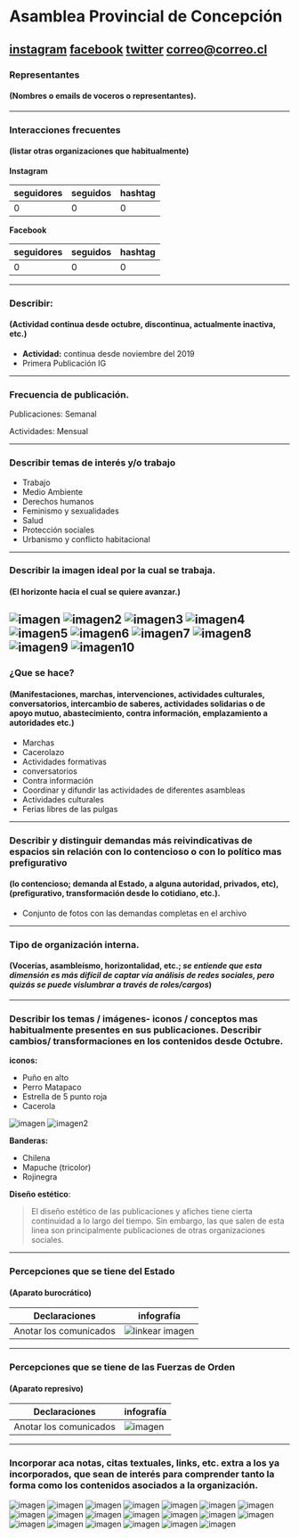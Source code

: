 # Asamblea Provincial de Concepción

[instagram](https://www.instagram.com/asambleaprovincial/)
[facebook]()
[twitter]()
<correo@correo.cl>
---

### Representantes
#### (Nombres o emails de voceros o representantes).

---
### Interacciones frecuentes
#### (listar otras organizaciones que habitualmente)

**Instagram**

| seguidores | seguidos | hashtag |
|---|---|---|
|0|0|0|

**Facebook**

| seguidores | seguidos | hashtag |
|---|---|---|
|0|0|0|

---
### Describir:
#### (Actividad continua desde octubre, discontinua, actualmente inactiva, etc.)

* **Actividad:** continua desde noviembre del 2019
* Primera Publicación IG

---
### Frecuencia de publicación.

Publicaciones: Semanal

Actividades: Mensual

---
### Describir temas de interés y/o trabajo

* Trabajo
* Medio Ambiente
* Derechos humanos
* Feminismo y sexualidades
* Salud
* Protección sociales
* Urbanismo y conflicto habitacional

---
### Describir la imagen ideal por la cual se trabaja.
#### (El horizonte hacia el cual se quiere avanzar.)

![imagen](pliego1.jpg)
![imagen2](pliego2.jpg)
![imagen3](pliego3.jpg)
![imagen4](pliego4.jpg)
![imagen5](pliego5.jpg)
![imagen6](pliego6.jpg)
![imagen7](pliego7.jpg)
![imagen8](pliego8.jpg)
![imagen9](pliego9.jpg)
![imagen10](pliego10.jpg)
---
### ¿Que se hace?
#### (Manifestaciones, marchas, intervenciones, actividades culturales, conversatorios, intercambio de saberes, actividades solidarias o de apoyo mutuo, abastecimiento, contra información, emplazamiento a autoridades etc.)

* Marchas
* Cacerolazo
* Actividades formativas
* conversatorios
* Contra información
* Coordinar y difundir las actividades de diferentes asambleas
* Actividades culturales
* Ferias libres de las pulgas

---
### Describir y distinguir demandas más reivindicativas de espacios sin relación con lo contencioso o con lo político mas prefigurativo
#### (lo contencioso; demanda al Estado, a alguna autoridad, privados, etc), (prefigurativo, transformación desde lo cotidiano, etc.).

* Conjunto de fotos con las demandas completas en el archivo

---
### Tipo de organización interna.
#### (Vocerías, asambleísmo, horizontalidad, etc.; *se entiende que esta dimensión es más difícil de captar vía análisis de redes sociales, pero quizás se puede vislumbrar a través de roles/cargos*)

---
### Describir los temas / imágenes- iconos / conceptos mas habitualmente presentes en sus publicaciones. Describir cambios/ transformaciones en los contenidos desde Octubre.

**iconos:**

* Puño en alto
* Perro Matapaco
* Estrella de 5 punto roja
* Cacerola

![imagen](98164283_1156853774657021_3104278595968391525_n.jpg)
![imagen2](74607436_2624948354229656_6154249013128501554_n.jpg)

**Banderas:**

* Chilena
* Mapuche (tricolor)
* Rojinegra

**Diseño estético**:

> El diseño estético de las publicaciones y afiches tiene cierta continuidad a lo largo del tiempo. Sin embargo, las que salen de esta linea son principalmente publicaciones de otras organizaciones sociales.

---
### Percepciones que se tiene del Estado
#### (Aparato burocrático)

| Declaraciones | infografía | 
|---|---|
|Anotar los comunicados | ![linkear imagen]() |

---
### Percepciones que se tiene de las Fuerzas de Orden
#### (Aparato represivo)

| Declaraciones | infografía | 
|---|---|
|Anotar los comunicados | ![imagen]() |

---
### Incorporar aca notas, citas textuales, links, etc. extra a los ya incorporados, que sean de interés para comprender tanto la forma como los contenidos asociados a la organización.

![imagen](boletin1.jpg)
![imagen](boletin1_2.jpg)
![imagen](boletin1_3.jpg)
![imagen](boletin1_4.jpg)
![imagen](boletin1_5.jpg)
![imagen](boletin1_7.jpg)
![imagen](boletin2.jpg)
![imagen](boletin2_1.jpg)
![imagen](boletin2_2.jpg)
![imagen](boletin2_3.jpg)
![imagen](boletin2_4.jpg)
![imagen](boletin2_5.jpg)
![imagen](boletin3.jpg)
![imagen](boletin3_1.jpg)
![imagen](boletin3_2.jpg)
![imagen](boletin3_3.jpg)
![imagen](boletin3_4.jpg)
![imagen](boletin3_5.jpg)
![imagen](boletin3_6.jpg)
![imagen](boletin3_7.jpg)